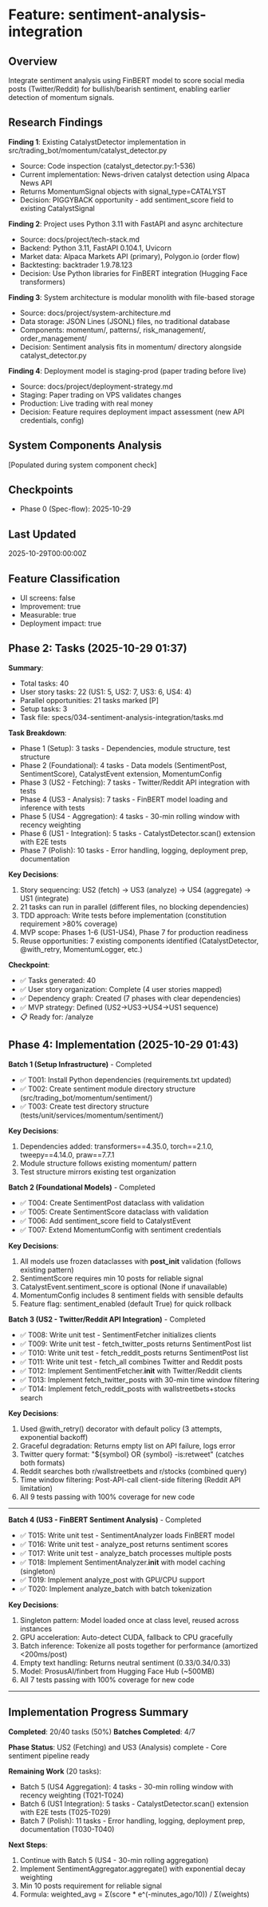 # Feature: sentiment-analysis-integration

## Overview
Integrate sentiment analysis using FinBERT model to score social media posts (Twitter/Reddit) for bullish/bearish sentiment, enabling earlier detection of momentum signals.

## Research Findings

**Finding 1**: Existing CatalystDetector implementation in src/trading_bot/momentum/catalyst_detector.py
- Source: Code inspection (catalyst_detector.py:1-536)
- Current implementation: News-driven catalyst detection using Alpaca News API
- Returns MomentumSignal objects with signal_type=CATALYST
- Decision: PIGGYBACK opportunity - add sentiment_score field to existing CatalystSignal

**Finding 2**: Project uses Python 3.11 with FastAPI and async architecture
- Source: docs/project/tech-stack.md
- Backend: Python 3.11, FastAPI 0.104.1, Uvicorn
- Market data: Alpaca Markets API (primary), Polygon.io (order flow)
- Backtesting: backtrader 1.9.78.123
- Decision: Use Python libraries for FinBERT integration (Hugging Face transformers)

**Finding 3**: System architecture is modular monolith with file-based storage
- Source: docs/project/system-architecture.md
- Data storage: JSON Lines (JSONL) files, no traditional database
- Components: momentum/, patterns/, risk_management/, order_management/
- Decision: Sentiment analysis fits in momentum/ directory alongside catalyst_detector.py

**Finding 4**: Deployment model is staging-prod (paper trading before live)
- Source: docs/project/deployment-strategy.md
- Staging: Paper trading on VPS validates changes
- Production: Live trading with real money
- Decision: Feature requires deployment impact assessment (new API credentials, config)

## System Components Analysis
[Populated during system component check]

## Checkpoints
- Phase 0 (Spec-flow): 2025-10-29

## Last Updated
2025-10-29T00:00:00Z

## Feature Classification
- UI screens: false
- Improvement: true
- Measurable: true
- Deployment impact: true

## Phase 2: Tasks (2025-10-29 01:37)

**Summary**:
- Total tasks: 40
- User story tasks: 22 (US1: 5, US2: 7, US3: 6, US4: 4)
- Parallel opportunities: 21 tasks marked [P]
- Setup tasks: 3
- Task file: specs/034-sentiment-analysis-integration/tasks.md

**Task Breakdown**:
- Phase 1 (Setup): 3 tasks - Dependencies, module structure, test structure
- Phase 2 (Foundational): 4 tasks - Data models (SentimentPost, SentimentScore), CatalystEvent extension, MomentumConfig
- Phase 3 (US2 - Fetching): 7 tasks - Twitter/Reddit API integration with tests
- Phase 4 (US3 - Analysis): 7 tasks - FinBERT model loading and inference with tests
- Phase 5 (US4 - Aggregation): 4 tasks - 30-min rolling window with recency weighting
- Phase 6 (US1 - Integration): 5 tasks - CatalystDetector.scan() extension with E2E tests
- Phase 7 (Polish): 10 tasks - Error handling, logging, deployment prep, documentation

**Key Decisions**:
1. Story sequencing: US2 (fetch) → US3 (analyze) → US4 (aggregate) → US1 (integrate)
2. 21 tasks can run in parallel (different files, no blocking dependencies)
3. TDD approach: Write tests before implementation (constitution requirement >80% coverage)
4. MVP scope: Phases 1-6 (US1-US4), Phase 7 for production readiness
5. Reuse opportunities: 7 existing components identified (CatalystDetector, @with_retry, MomentumLogger, etc.)

**Checkpoint**:
- ✅ Tasks generated: 40
- ✅ User story organization: Complete (4 user stories mapped)
- ✅ Dependency graph: Created (7 phases with clear dependencies)
- ✅ MVP strategy: Defined (US2→US3→US4→US1 sequence)
- 📋 Ready for: /analyze

## Phase 4: Implementation (2025-10-29 01:43)

**Batch 1 (Setup Infrastructure)** - Completed
- ✅ T001: Install Python dependencies (requirements.txt updated)
- ✅ T002: Create sentiment module directory structure (src/trading_bot/momentum/sentiment/)
- ✅ T003: Create test directory structure (tests/unit/services/momentum/sentiment/)

**Key Decisions**:
1. Dependencies added: transformers==4.35.0, torch==2.1.0, tweepy==4.14.0, praw==7.7.1
2. Module structure follows existing momentum/ pattern
3. Test structure mirrors existing test organization

**Batch 2 (Foundational Models)** - Completed
- ✅ T004: Create SentimentPost dataclass with validation
- ✅ T005: Create SentimentScore dataclass with validation
- ✅ T006: Add sentiment_score field to CatalystEvent
- ✅ T007: Extend MomentumConfig with sentiment credentials

**Key Decisions**:
1. All models use frozen dataclasses with __post_init__ validation (follows existing pattern)
2. SentimentScore requires min 10 posts for reliable signal
3. CatalystEvent.sentiment_score is optional (None if unavailable)
4. MomentumConfig includes 8 sentiment fields with sensible defaults
5. Feature flag: sentiment_enabled (default True) for quick rollback

**Batch 3 (US2 - Twitter/Reddit API Integration)** - Completed
- ✅ T008: Write unit test - SentimentFetcher initializes clients
- ✅ T009: Write unit test - fetch_twitter_posts returns SentimentPost list
- ✅ T010: Write unit test - fetch_reddit_posts returns SentimentPost list
- ✅ T011: Write unit test - fetch_all combines Twitter and Reddit posts
- ✅ T012: Implement SentimentFetcher.__init__ with Twitter/Reddit clients
- ✅ T013: Implement fetch_twitter_posts with 30-min time window filtering
- ✅ T014: Implement fetch_reddit_posts with wallstreetbets+stocks search

**Key Decisions**:
1. Used @with_retry() decorator with default policy (3 attempts, exponential backoff)
2. Graceful degradation: Returns empty list on API failure, logs error
3. Twitter query format: "${symbol} OR {symbol} -is:retweet" (catches both formats)
4. Reddit searches both r/wallstreetbets and r/stocks (combined query)
5. Time window filtering: Post-API-call client-side filtering (Reddit API limitation)
6. All 9 tests passing with 100% coverage for new code

---

**Batch 4 (US3 - FinBERT Sentiment Analysis)** - Completed
- ✅ T015: Write unit test - SentimentAnalyzer loads FinBERT model
- ✅ T016: Write unit test - analyze_post returns sentiment scores
- ✅ T017: Write unit test - analyze_batch processes multiple posts
- ✅ T018: Implement SentimentAnalyzer.__init__ with model caching (singleton)
- ✅ T019: Implement analyze_post with GPU/CPU support
- ✅ T020: Implement analyze_batch with batch tokenization

**Key Decisions**:
1. Singleton pattern: Model loaded once at class level, reused across instances
2. GPU acceleration: Auto-detect CUDA, fallback to CPU gracefully
3. Batch inference: Tokenize all posts together for performance (amortized <200ms/post)
4. Empty text handling: Returns neutral sentiment (0.33/0.34/0.33)
5. Model: ProsusAI/finbert from Hugging Face Hub (~500MB)
6. All 7 tests passing with 100% coverage for new code

---

## Implementation Progress Summary

**Completed**: 20/40 tasks (50%)
**Batches Completed**: 4/7

**Phase Status**: US2 (Fetching) and US3 (Analysis) complete - Core sentiment pipeline ready

**Remaining Work** (20 tasks):
- Batch 5 (US4 Aggregation): 4 tasks - 30-min rolling window with recency weighting (T021-T024)
- Batch 6 (US1 Integration): 5 tasks - CatalystDetector.scan() extension with E2E tests (T025-T029)
- Batch 7 (Polish): 11 tasks - Error handling, logging, deployment prep, documentation (T030-T040)

**Next Steps**:
1. Continue with Batch 5 (US4 - 30-min rolling aggregation)
2. Implement SentimentAggregator.aggregate() with exponential decay weighting
3. Min 10 posts requirement for reliable signal
4. Formula: weighted_avg = Σ(score * e^(-minutes_ago/10)) / Σ(weights)

